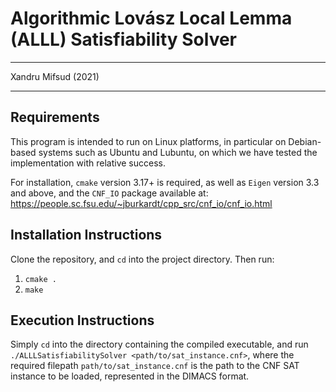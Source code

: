 # Algorithmic Lovász Local Lemma (ALLL) Satisfiability Solver

---

Xandru Mifsud (2021)

---

## Requirements

This program is intended to run on Linux platforms, in particular on Debian-based systems such as Ubuntu and
Lubuntu, on which we have tested the implementation with relative success.

For installation, ```cmake``` version 3.17+ is required, as well as ```Eigen``` version 3.3 and above, and the ```CNF_IO```
package available at: https://people.sc.fsu.edu/~jburkardt/cpp_src/cnf_io/cnf_io.html

## Installation Instructions

Clone the repository, and ```cd``` into the project directory. Then run:

1. ```cmake .```
2. ```make```

## Execution Instructions

Simply ```cd``` into the directory containing the compiled executable, and run ```./ALLLSatisfiabilitySolver <path/to/sat_instance.cnf>```,
where the required filepath ```path/to/sat_instance.cnf``` is the path to the CNF SAT instance to be loaded, represented
in the DIMACS format.